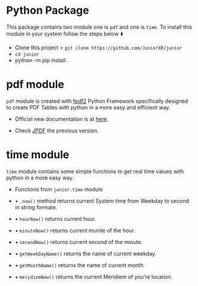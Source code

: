 # Python Package
This package contains two module one is `pdf` and one is `time`.
To install this module in your system follow the steps below ⬇️ 


- Clone this project > `git clone https://github.com/JuniorXR/junior`
- `cd junior`
- python -m pip install .


# pdf module
`pdf` module is created with <a href="https://py-pdf.github.io/fpdf2/index.html">fpdf2</a> Python Framework specifically designed to create PDF Tables with python in a more easy and efficient way.

- Official new documentation is at <a href="https://github.com/JuniorXR/junior/blob/main/pdf/README.md">here</a>.

- Check <a href="https://github.com/JuniorXR/JPDF">JPDF</a> the previous version.

# time module

`time` module contains some simple functions to get real time values with python in a more easy way.

- Functions from `junior.time` module 
- • `.now()` method returns current System time from Weekday to second in string formate.
- • `hourNow()` returns current hour.
- • `minuteNow()` returns current munite of the hour.
- • `secondNow()` returns current second of the minute.

- • `getWeekDayName()` returns the name of current weekday.
- • `getMonthName()` returns the name of current month.
- • `meridiemNow()` returns the current Meridiem of you're location.
